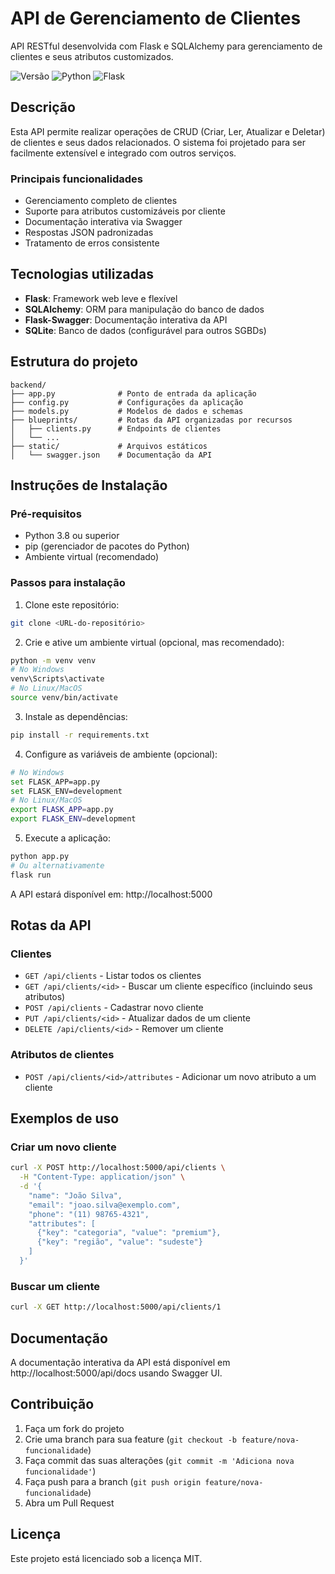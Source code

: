 # API de Gerenciamento de Clientes

API RESTful desenvolvida com Flask e SQLAlchemy para gerenciamento de clientes e seus atributos customizados.

![Versão](https://img.shields.io/badge/versão-1.0.0-blue)
![Python](https://img.shields.io/badge/Python-3.8+-green)
![Flask](https://img.shields.io/badge/Flask-2.0+-lightgrey)

## Descrição

Esta API permite realizar operações de CRUD (Criar, Ler, Atualizar e Deletar) de clientes e seus dados relacionados. O sistema foi projetado para ser facilmente extensível e integrado com outros serviços.

### Principais funcionalidades
- Gerenciamento completo de clientes
- Suporte para atributos customizáveis por cliente
- Documentação interativa via Swagger
- Respostas JSON padronizadas
- Tratamento de erros consistente

## Tecnologias utilizadas

- **Flask**: Framework web leve e flexível
- **SQLAlchemy**: ORM para manipulação do banco de dados
- **Flask-Swagger**: Documentação interativa da API
- **SQLite**: Banco de dados (configurável para outros SGBDs)

## Estrutura do projeto

```
backend/
├── app.py              # Ponto de entrada da aplicação
├── config.py           # Configurações da aplicação
├── models.py           # Modelos de dados e schemas
├── blueprints/         # Rotas da API organizadas por recursos
│   ├── clients.py      # Endpoints de clientes
│   └── ...
├── static/             # Arquivos estáticos
│   └── swagger.json    # Documentação da API
```

## Instruções de Instalação

### Pré-requisitos
- Python 3.8 ou superior
- pip (gerenciador de pacotes do Python)
- Ambiente virtual (recomendado)

### Passos para instalação

1. Clone este repositório:
```bash
git clone <URL-do-repositório>
```

2. Crie e ative um ambiente virtual (opcional, mas recomendado):
```bash
python -m venv venv
# No Windows
venv\Scripts\activate
# No Linux/MacOS
source venv/bin/activate
```

3. Instale as dependências:
```bash
pip install -r requirements.txt
```

4. Configure as variáveis de ambiente (opcional):
```bash
# No Windows
set FLASK_APP=app.py
set FLASK_ENV=development
# No Linux/MacOS
export FLASK_APP=app.py
export FLASK_ENV=development
```

5. Execute a aplicação:
```bash
python app.py
# Ou alternativamente
flask run
```

A API estará disponível em: http://localhost:5000

## Rotas da API

### Clientes
- `GET /api/clients` - Listar todos os clientes
- `GET /api/clients/<id>` - Buscar um cliente específico (incluindo seus atributos)
- `POST /api/clients` - Cadastrar novo cliente
- `PUT /api/clients/<id>` - Atualizar dados de um cliente
- `DELETE /api/clients/<id>` - Remover um cliente

### Atributos de clientes
- `POST /api/clients/<id>/attributes` - Adicionar um novo atributo a um cliente

## Exemplos de uso

### Criar um novo cliente
```bash
curl -X POST http://localhost:5000/api/clients \
  -H "Content-Type: application/json" \
  -d '{
    "name": "João Silva",
    "email": "joao.silva@exemplo.com",
    "phone": "(11) 98765-4321",
    "attributes": [
      {"key": "categoria", "value": "premium"},
      {"key": "região", "value": "sudeste"}
    ]
  }'
```

### Buscar um cliente
```bash
curl -X GET http://localhost:5000/api/clients/1
```

## Documentação

A documentação interativa da API está disponível em http://localhost:5000/api/docs usando Swagger UI.

## Contribuição

1. Faça um fork do projeto
2. Crie uma branch para sua feature (`git checkout -b feature/nova-funcionalidade`)
3. Faça commit das suas alterações (`git commit -m 'Adiciona nova funcionalidade'`)
4. Faça push para a branch (`git push origin feature/nova-funcionalidade`)
5. Abra um Pull Request

## Licença

Este projeto está licenciado sob a licença MIT.
